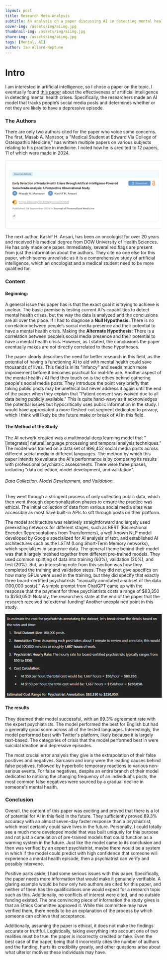 ```yaml
---
layout: post
title: Research Meta-Analysis
subtitle: An analysis on a paper discussing AI in detecting mental health crises
cover-img: /assets/img/aiimg.jpg
thumbnail-img: /assets/img/aiimg.jpg
share-img: /assets/img/aiimg.jpg
tags: [Mental, AI]
author: Ian Allard-Neptune
---
```


# Intro

I am interested in artificial intelligence, so I chose a paper on the topic. I eventually found [this paper](https://www.mdpi.com/2075-4426/14/9/958)   about the effectiveness of artificial intelligence in detecting mental health crises. Specifically, the researchers made an AI model that tracks people’s social media posts and determines whether or not they are likely to have a depressive episode. 

### The Authors

There are only two authors cited for the paper who voice some concerns. The first, Masab A. Mansoor, a "Medical Student at Edward Via College of Osteopathic Medicine," has written multiple papers on various subjects relating to his practice in medicine. I noted how he is credited to 12 papers, 11 of which were made in 2024. 

![Kashif H. Ansari SciProfile:](/assets/img/AuthorMetaAnalysis.png)

The next author, Kashif H. Ansari, has been an oncologist for over 20 years and received his medical degree from DOW University of Health Sciences. He has only made one paper. Immediately, several red flags are present from just the information about the authors. They cite no one else for this paper, which seems unrealistic as it is a comprehensive study of artificial intelligence, which an oncologist and a medical student need to be more qualified for. 

### Content

#### Beginning:

A general issue this paper has is that the exact goal it is trying to achieve is unclear. The basic premise is testing current AI's capabilities to detect mental health crises, but the way the data is analyzed and the conclusions are all over the place. If I had to diagnose a **Null Hypothesis:** There is no correlation between people’s social media presence and their potential to have a mental health crisis. Making the **Alternate Hypothesis:** There is a correlation between people’s social media presence and their potential to have a mental health crisis. However, as I stated, the conclusions the paper eventually makes are not directly correlated to these hypotheses.

The paper clearly describes the need for better research in this field, as the potential of having a functioning AI to aid with mental health could save thousands of lives. This field is in its "infancy" and needs much more improvement before it becomes practical for real-life use. Another aspect of the mental health / AI field they touch on is the ethics behind gathering people's social media posts. They introduce the point very briefly that taking public posts may be unethical but never address it again until the end of the paper when they explain that "Patient consent was waived due to all data being publicly available." This is quite hand-wavy as it acknowledges the potential issues but hypocritically uses public information in the study. I would have appreciated a more fleshed-out segment dedicated to privacy, which I think will likely be the future make or break of AI in this field. 


#### The Method of the Study

The AI network created was a multimodal deep learning model that "[integrates] natural language processing and temporal analysis techniques." The model was trained on a data set of 996,452 social media posts across different social media in different languages. The method by which this paper intends to evaluate the AI's performance is by comparing its results with professional psychiatric assessments. There were three phases, including "data collection, model development, and validation".

###### Data Collection, Model Development, and Validation.


They went through a stringent process of only collecting public data, which then went through depersonalization phases to ensure the practice was ethical. The initial collection of data from various social media sites was accessible as most have built-in APIs to sift through posts on their platform.

The model architecture was relatively straightforward and largely used preexisting networks for different stages, such as BERT (Bidirectional Encoder Representations from Transformers), a well-known NLP model developed by Google specialized for AI analysis of text, and established AI architectures such as the LSTM (Long Short-Term Memory networks), which specializes in sequence data. The general theme behind their model was that it largely meshed together from different pre-trained models. They used common splitting of data into training (60%), validation (20%), and test (20%). But, an interesting note from this section was how they completed the training and validation steps. They did not give specifics on how many GPUs were used in the training, but they did specify that exactly three board-certified psychiatrists "manually annotated a subset of the data (100,000 posts)!" A simple prompt from ChatGPT came up with the response that the payment for three psychiatrists costs a range of $83,350 to $250,050! Notably, the researchers state at the end of the paper that the research received no external funding! Another unexplained point in this study.

![ChatGPT Psyciatrist Analysis:](/assets/img/realmetaanalysisdata.png)


#### The results

They deemed their model successful, with an 89.3% agreement rate with the expert psychiatrists. The model performed the best for English but had a generally good score across all of the tested languages. Interestingly, the model performed best with Twitter's platform, likely because it is largely text-based. The categories of crisis that the model performed best in were suicidal ideation and depressive episodes. 

The most crucial error analysis they give is the extrapolation of their false positives and negatives. Sarcasm and irony were the leading causes behind false positives, followed by hyperbolic temporary reactions to various non-serious events. For false negatives, despite an entire branch of their model dedicated to noticing the changing frequency of an individual's posts, the most common false negatives were sourced by a gradual decline in someone's mental health.


### Conclusion

Overall, the content of this paper was exciting and proved that there is a lot of potential for AI in this field in the future. They sufficiently proved 89.3% accuracy with an almost seven-day faster response than a psychiatrist, which most certainly could save lives in the future. Personally, I could totally see a much more developed model that was built uniquely for this purpose and not just a cumulation of pre-trained models that could function as a warning system in the future. Just like the model came to its conclusion and then was verified by an expert psychiatrist, maybe there would be a system in which if the model could predict with high confidence that someone will experience a mental health episode, then a psychiatrist can verify and possibly intervene.

Positive parts aside, I had some serious issues with this paper. Specifically, the paper needs more information that would make it genuinely verifiable. A glaring example would be how only two authors are cited for this paper, and neither of them has the qualifications one would expect for a research topic such as this. Additionally, no conflicts of interest were cited, and no outside funding existed. The one convincing piece of information the study gives is that an Ethics Committee approved it. While this committee may have verified them, there needs to be an explanation of the process by which someone can achieve that acceptance.

Additionally, assuming the paper is ethical, it does not make the findings accurate or truthful. Logistically, taking everything into account one of two realities must be true: the paper is incorrectly credited or fake. Even the best case of the paper, being that it incorrectly cites the number of authors and the funding, hurts its credibility greatly, and other questions arise about what ulterior motives these individuals may have.













